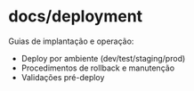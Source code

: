 # docs/deployment

Guias de implantação e operação:
- Deploy por ambiente (dev/test/staging/prod)
- Procedimentos de rollback e manutenção
- Validações pré-deploy